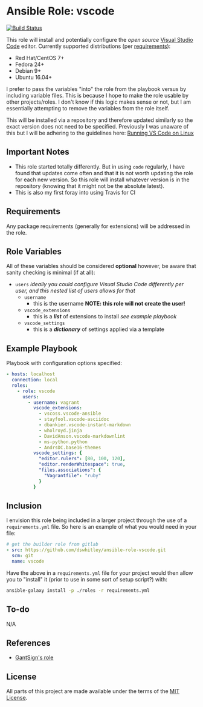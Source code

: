 Ansible Role: vscode
====================

[![Build Status](https://travis-ci.org/dswhitley/ansible-role-vscode.svg?branch=master)](https://travis-ci.com/dswhitley/ansible-role-vscode)

This role will install and potentially configure the *open source* [Visual
Studio Code](https://code.visualstudio.com/) editor.  Currently supported
distributions (per
[requirements](https://code.visualstudio.com/docs/supporting/requirements)):

* Red Hat/CentOS 7+
* Fedora 24+
* Debian 9+
* Ubuntu 16.04+

I prefer to pass the variables "into" the role from the playbook versus by
including variable files.  This is because I hope to make the role usable by
other projects/roles.  I don't know if this logic makes sense or not, but I am
essentially attempting to remove the variables from the role itself.

This will be installed via a repository and therefore updated similarly so the
exact version does not need to be specified.  Previously I was unaware of this
but I will be adhering to the guidelines here:
[Running VS Code on Linux](https://code.visualstudio.com/docs/setup/linux)

Important Notes
---------------

* This role started totally differently.  But in using `code` regularly, I have
  found that updates come often and that it is not worth updating the role for
  each new version.  So this role will install whatever version is in the
  repository (knowing that it might not be the absolute latest).
* This is also my first foray into using Travis for CI

Requirements
------------

Any package requirements (generally for extensions) will be addressed in the
role.

Role Variables
--------------

All of these variables should be considered **optional** however, be aware that
sanity checking is minimal (if at all):

* `users` *ideally you could configure Visual Studio Code differently per user,
  and this nested list of users allows for that*
  * `username`
    * this is the username **NOTE: this role will not create the user!**
  * `vscode_extensions`
    * this is a ***list*** of extensions to install *see example playbook*
  * `vscode_settings`
    * this is a ***dictionary*** of settings applied via a template

Example Playbook
----------------

Playbook with configuration options specified:

```yaml
- hosts: localhost
  connection: local
  roles:
    - role: vscode
      users:
        - username: vagrant
          vscode_extensions:
            - vscoss.vscode-ansible
            - stayfool.vscode-asciidoc
            - dbankier.vscode-instant-markdown
            - wholroyd.jinja
            - DavidAnson.vscode-markdownlint
            - ms-python.python
            - AndrsDC.base16-themes
          vscode_settings: {
            "editor.rulers": [80, 100, 120],
            "editor.renderWhitespace": true,
            "files.associations": {
              "Vagrantfile": "ruby"
            }
          }
```

Inclusion
---------

I envision this role being included in a larger project through the use of a
`requirements.yml` file.  So here is an example of what you would need in your
file:

```yaml
# get the builder role from gitlab
- src: https://github.com/dswhitley/ansible-role-vscode.git
  scm: git
  name: vscode
```

Have the above in a `requirements.yml` file for your project would then allow
you to "install" it (prior to use in some sort of setup script?) with:

```bash
ansible-galaxy install -p ./roles -r requirements.yml
```

To-do
-----

N/A

References
----------

* [GantSign's role](https://github.com/gantsign/ansible-role-visual-studio-code)

License
-------

All parts of this project are made available under the terms of the [MIT
License](LICENSE).